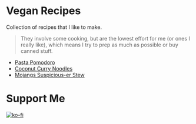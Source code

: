# Vegan Recipes
Collection of recipes that I like to make.

> They involve some cooking, but are the lowest effort for me (or ones I really like), which means I try to prep as much as possible or buy canned stuff.

* [Pasta Pomodoro](pasta-pomodoro.md)
* [Coconut Curry Noodles](coconut-curry-noodles.md)
* [Mojangs Suspicious-er Stew](suspicious-er-stew-recipe.md)

# Support Me
[![ko-fi](https://ko-fi.com/img/githubbutton_sm.svg)](https://ko-fi.com/M4M5BAVTK)
